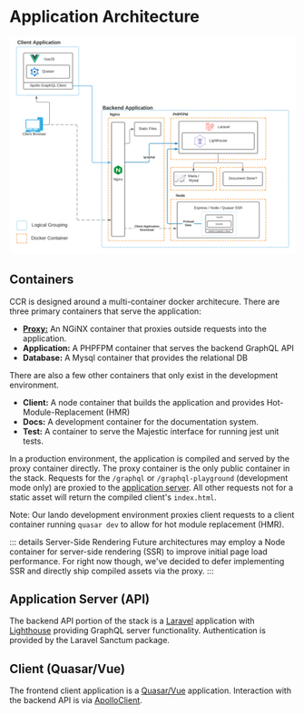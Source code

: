 # Application Architecture

![Architecture Overview Diagram](./images/arch_overview.png)

## Containers

CCR is designed around a multi-container docker architecure. There are three primary containers that serve the application:

- **[Proxy:](#proxy-nginx)** An NGiNX container that proxies outside requests into the application.
- **Application:** A PHPFPM container that serves the backend GraphQL API
- **Database:** A Mysql container that provides the relational DB

There are also a few other containers that only exist in the development environment.

- **Client:** A node container that builds the application and provides Hot-Module-Replacement (HMR)
- **Docs:** A development container for the documentation system.
- **Test:** A container to serve the Majestic interface for running jest unit tests.

In a production environment, the application is compiled and served by the proxy container directly. The proxy container is the only public container in the stack. Requests for the `/graphql` or `/graphql-playground` (development mode only)
are proxied to the [application server](#application-server). All other requests not for a static asset will return the compiled client's `index.html`.

Note: Our lando development environment proxies client requests to a client container running `quasar dev` to allow for hot module replacement (HMR).

::: details Server-Side Rendering
Future architectures may employ a Node container for server-side rendering (SSR) to improve initial page load performance. For right now though,
we've decided to defer implementing SSR and directly ship compiled assets via the proxy.
:::

## Application Server (API)

<CaptionImage href="https://laravel.com" :src="$withBase('/logos/laravel.jpg')" caption="Laravel" />
<CaptionImage href="https://lighthouse-php.com" :src="$withBase('/logos/lighthouse.png')" caption="Lighthouse" />

The backend API portion of the stack is a [Laravel](https://laravel.com) application with [Lighthouse](https://lighthouse-php.com) providing GraphQL server functionality. Authentication is provided by the Laravel Sanctum package.

## Client (Quasar/Vue)

<CaptionImage href="https://quasar.dev" :src="$withBase('/logos/quasar.png')" caption="Quasar" />
<CaptionImage href="https://vuejs.org" :src="$withBase('/logos/vue.png')" caption="Vue" />
<CaptionImage href="https://apollographql.com" :src="$withBase('/logos/apollo.png')" caption="ApolloClient" />

The frontend client application is a [Quasar/Vue](https://quasar.dev) application. Interaction with the backend API is via [ApolloClient](https://apollographql.com).
